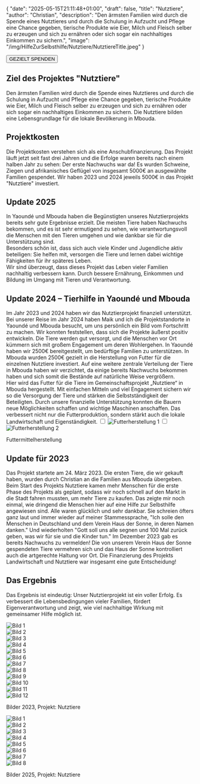 {
    "date": "2025-05-15T21:11:48+01:00",
    "draft": false,
    "title": "Nutztiere",
    "author": "Christian",
    "description": "Den ärmsten Familien wird durch die Spende eines Nutztieres und durch die Schulung in Aufzucht und Pflege eine Chance gegeben, tierische Produkte wie Eier, Milch und Fleisch selber zu erzeugen und sich zu ernähren oder sich sogar ein nachhaltiges Einkommen zu sichern.",
    "image": "/img/HilfeZurSelbsthilfe/Nutztiere/NutztiereTitle.jpeg"
}
<div class="div-gezielt-spenden">
    <button class="button-gezielt-spenden" id="button-gezielt-spenden">GEZIELT SPENDEN</button>
</div>

## Ziel des Projektes \"Nutztiere\"
Den ärmsten Familien wird durch die Spende eines Nutztieres und durch die Schulung in Aufzucht und Pflege eine Chance gegeben, tierische Produkte wie Eier, Milch und Fleisch selber zu erzeugen und sich zu ernähren oder sich sogar ein nachhaltiges Einkommen zu sichern.
Die Nutztiere bilden eine Lebensgrundlage für die lokale Bevölkerung in Mbouda.

## Projektkosten
Die Projektkosten verstehen sich als eine Anschubfinanzierung. Das Projekt läuft jetzt seit fast drei Jahren und die Erfolge waren bereits nach einem halben Jahr zu sehen: Der erste Nachwuchs war da!
Es wurden Schweine, Ziegen und afrikanisches Geflügel von insgesamt 5000€ an ausgewählte Familien gespendet.
Wir haben 2023 und 2024 jeweils 5000€ in das Projekt "Nutztiere" investiert.

## Update 2025
In Yaoundé und Mbouda haben die Begünstigten unseres Nutztierprojekts bereits sehr gute Ergebnisse erzielt.
Die meisten Tiere haben Nachwuchs bekommen, und es ist sehr ermutigend zu sehen, wie verantwortungsvoll die Menschen mit den Tieren umgehen und wie dankbar sie für die Unterstützung sind.  
Besonders schön ist, dass sich auch viele Kinder und Jugendliche aktiv beteiligen: Sie helfen mit, versorgen die Tiere und lernen dabei wichtige Fähigkeiten für ihr späteres Leben.  
Wir sind überzeugt, dass dieses Projekt das Leben vieler Familien nachhaltig verbessern kann. Durch bessere Ernährung, Einkommen und Bildung im Umgang mit Tieren und Verantwortung.

## Update 2024 – Tierhilfe in Yaoundé und Mbouda
Im Jahr 2023 und 2024 haben wir das Nutztierprojekt finanziell unterstützt. Bei unserer Reise im Jahr 2024 haben Maik und ich die Projektstandorte in Yaoundé und Mbouda besucht, um uns persönlich ein Bild vom Fortschritt zu machen.
Wir konnten feststellen, dass sich die Projekte äußerst positiv entwickeln. Die Tiere werden gut versorgt, und die Menschen vor Ort kümmern sich mit großem Engagement um deren Wohlergehen.
In Yaoundé haben wir 2500€ bereitgestellt, um bedürftige Familien zu unterstützen. In Mbouda wurden 2500€ gezielt in die Herstellung von Futter für die einzelnen Nutztiere investiert.
Auf eine weitere zentrale Verteilung der Tiere in Mbouda haben wir verzichtet, da einige bereits Nachwuchs bekommen haben und sich somit die Bestände auf natürliche Weise vergrößern.  
Hier wird das Futter für die Tiere im Gemeinschaftsprojekt „Nutztiere“ in Mbouda hergestellt.
Mit einfachen Mitteln und viel Engagement sichern wir so die Versorgung der Tiere und stärken die Selbstständigkeit der Beteiligten.
Durch unsere finanzielle Unterstützung konnten die Bauern neue Möglichkeiten schaffen und wichtige Maschinen anschaffen.
Das verbessert nicht nur die Futterproduktion, sondern stärkt auch die lokale Landwirtschaft und Eigenständigkeit.
<input type="checkbox" id="expand-image1" />
<label for="expand-image1">
  <img class="img-centered" src="/img/HilfeZurSelbsthilfe/Nutztiere/Futterherstellung (1).jpeg#imagemd" alt="Futterherstellung 1" />
</label>
<input type="checkbox" id="expand-image2" />
<label for="expand-image2">
  <img class="img-centered" src="/img/HilfeZurSelbsthilfe/Nutztiere/Futterherstellung (2).jpeg#imagemd" alt="Futterherstellung 2" />
</label>
<div class="img-caption">Futtermittelherstellung</div>

## Update für 2023
Das Projekt startete am 24. März 2023. Die ersten Tiere, die wir gekauft haben, wurden durch Christian an die Familien aus Mbouda übergeben. Beim Start des Projekts Nutztiere kamen mehr Menschen für die erste Phase des Projekts als geplant, sodass wir noch schnell auf den Markt in die Stadt fahren mussten, um mehr Tiere zu kaufen. Das zeigte mir noch einmal, wie dringend die Menschen hier auf eine Hilfe zur Selbsthilfe angewiesen sind. Alle waren glücklich und sehr dankbar.
Sie schreien öfters ganz laut und immer wieder auf meiner Stammessprache, "Ich solle den Menschen in Deutschland und dem Verein Haus der Sonne, in deren Namen danken." Und wiederholten "Gott soll uns alle segnen und 100 Mal zurück geben, was wir für sie und die Kinder tun."
Im Dezember 2023 gab es bereits Nachwuchs zu vermelden! Die von unserem Verein Haus der Sonne gespendeten Tiere vermehren sich und das Haus der Sonne kontrolliert auch die artgerechte Haltung vor Ort.
Die Finanzierung des Projekts Landwirtschaft und Nutztiere war insgesamt eine gute Entscheidung!

## Das Ergebnis
Das Ergebnis ist eindeutig: Unser Nutztierprojekt ist ein voller Erfolg.
Es verbessert die Lebensbedingungen vieler Familien, fördert Eigenverantwortung und zeigt, wie viel nachhaltige Wirkung mit gemeinsamer Hilfe möglich ist.

<div class="swiper-container swiper-container-landscape">
  <div class="swiper-wrapper">
    <div class="swiper-slide">
        <img src="/img/HilfeZurSelbsthilfe/Nutztiere/Nutztiere Querformat (1).jpeg" alt="Bild 1" class="img-combobox"  />
    </div>
    <div class="swiper-slide">
        <img src="/img/HilfeZurSelbsthilfe/Nutztiere/Nutztiere Querformat (2).jpeg" alt="Bild 2" class="img-combobox"  />
    </div>
    <div class="swiper-slide">
        <img src="/img/HilfeZurSelbsthilfe/Nutztiere/Nutztiere Querformat (3).jpeg" alt="Bild 3" class="img-combobox"  />
    </div>
    <div class="swiper-slide">
        <img src="/img/HilfeZurSelbsthilfe/Nutztiere/Nutztiere Querformat (4).jpeg" alt="Bild 4" class="img-combobox"  />
    </div>
    <div class="swiper-slide">
        <img src="/img/HilfeZurSelbsthilfe/Nutztiere/Nutztiere Querformat (5).jpeg" alt="Bild 5" class="img-combobox"  />
    </div>
    <div class="swiper-slide">
        <img src="/img/HilfeZurSelbsthilfe/Nutztiere/Nutztiere Querformat (6).jpeg" alt="Bild 6" class="img-combobox"  />
    </div>
    <div class="swiper-slide">
        <img src="/img/HilfeZurSelbsthilfe/Nutztiere/Nutztiere Querformat (7).jpeg" alt="Bild 7" class="img-combobox"  />
    </div>
    <div class="swiper-slide">
        <img src="/img/HilfeZurSelbsthilfe/Nutztiere/Nutztiere Querformat (8).jpeg" alt="Bild 8" class="img-combobox"  />
    </div>
    <div class="swiper-slide">
        <img src="/img/HilfeZurSelbsthilfe/Nutztiere/Nutztiere Querformat (9).jpeg" alt="Bild 9" class="img-combobox"  />
    </div>
    <div class="swiper-slide">
        <img src="/img/HilfeZurSelbsthilfe/Nutztiere/Nutztiere Querformat (10).jpeg" alt="Bild 10" class="img-combobox"  />
    </div>
    <div class="swiper-slide">
        <img src="/img/HilfeZurSelbsthilfe/Nutztiere/Nutztiere Querformat (11).jpeg" alt="Bild 11" class="img-combobox"  />
    </div>
    <div class="swiper-slide">
        <img src="/img/HilfeZurSelbsthilfe/Nutztiere/Nutztiere Querformat (12).jpeg" alt="Bild 12" class="img-combobox"  />
    </div>
  </div>
  <!-- Navigation -->
  <div class="swiper-button-prev"></div>
  <div class="swiper-button-next"></div>
  <div class="swiper-pagination"></div>
</div>
<p class="img-caption">Bilder 2023, Projekt: Nutztiere</p>

<div class="swiper-container swiper-container-portrait">
  <div class="swiper-wrapper">
    <div class="swiper-slide">
        <img src="/img/HilfeZurSelbsthilfe/Nutztiere/Nutztiere Hochformat (1).jpeg" alt="Bild 1" class="img-combobox"  />
    </div>
    <div class="swiper-slide">
        <img src="/img/HilfeZurSelbsthilfe/Nutztiere/Nutztiere Hochformat (2).jpeg" alt="Bild 2" class="img-combobox"  />
    </div>
    <div class="swiper-slide">
        <img src="/img/HilfeZurSelbsthilfe/Nutztiere/Nutztiere Hochformat (3).jpeg" alt="Bild 3" class="img-combobox"  />
    </div>
    <div class="swiper-slide">
        <img src="/img/HilfeZurSelbsthilfe/Nutztiere/Nutztiere Hochformat (4).jpeg" alt="Bild 4" class="img-combobox"  />
    </div>
    <div class="swiper-slide">
        <img src="/img/HilfeZurSelbsthilfe/Nutztiere/Nutztiere Hochformat (5).jpeg" alt="Bild 5" class="img-combobox"  />
    </div>
    <div class="swiper-slide">
        <img src="/img/HilfeZurSelbsthilfe/Nutztiere/Nutztiere Hochformat (6).jpeg" alt="Bild 6" class="img-combobox"  />
    </div>
    <div class="swiper-slide">
        <img src="/img/HilfeZurSelbsthilfe/Nutztiere/Nutztiere Hochformat (7).jpeg" alt="Bild 7" class="img-combobox"  />
    </div>
    <div class="swiper-slide">
        <img src="/img/HilfeZurSelbsthilfe/Nutztiere/Nutztiere Hochformat (1).jpg" alt="Bild 8" class="img-combobox"  />
    </div>
  </div>
  <!-- Navigation -->
  <div class="swiper-button-prev"></div>
  <div class="swiper-button-next"></div>
  <div class="swiper-pagination"></div>
</div>
<p class="img-caption">Bilder 2025, Projekt: Nutztiere</p>

<script>
    document.addEventListener("DOMContentLoaded", () => {
        let baseUrl = document.querySelector("meta[name='baseurl']").content;
        let siteLanguage = document.querySelector("meta[name='siteLanguage']").content;
        document.getElementById("button-gezielt-spenden").onclick = () => {
            window.location.href = `${baseUrl}/${siteLanguage}/Helfen/gezieltSpenden`;
        };
    });
</script>
